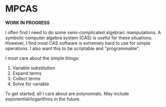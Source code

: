 # MPCAS

**WORK IN PROGRESS**

I often find I need to do some semi-complicated algebraic manipulations.
A symbolic computer algebra system (CAS) is useful for these situations.
However, I find most CAS software is extremely hard to use for simple operations.
I also want this to be scriptable and "programmable".

I most care about the simple things:

1. Variable substitution
2. Expand terms
3. Collect terms
4. Solve for variable

To get started, all I care about are polynomials.
May include exponential/logarithms in the future.
